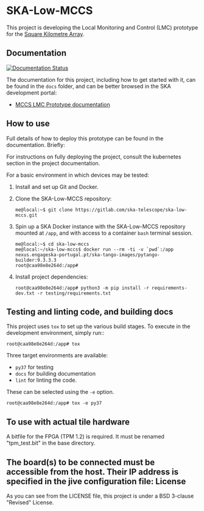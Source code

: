 SKA-Low-MCCS
============

This project is developing the Local Monitoring and Control (LMC) prototype for the [Square Kilometre Array](https://skatelescope.org/).

Documentation
-------------

[![Documentation Status](https://readthedocs.org/projects/ska-telescope-ska-low-mccs/badge/?version=latest)](https://developer.skatelescope.org/projects/ska-low-mccs/en/master/?badge=latest)

The documentation for this project, including how to get started with it, can be found in the `docs` folder, and can be better browsed in the SKA development portal:

* [MCCS LMC Prototype documentation](https://developer.skatelescope.org/projects/ska-low-mccs/en/latest/index.html "SKA Developer Portal: MCCS LMC Prototype documentation")

How to use
----------

Full details of how to deploy this prototype can be found in the documentation. Briefly:

For instructions on fully deploying the project, consult the kubernetes
section in the project documentation.

For a basic environment in which devices may be tested:

1. Install and set up Git and Docker.

2. Clone the SKA-Low-MCCS repository:

       me@local:~$ git clone https://gitlab.com/ska-telescope/ska-low-mccs.git

3. Spin up a SKA Docker instance with the SKA-Low-MCCS repository
   mounted at ``/app``, and with access to a container ``bash``
   terminal session.

       me@local:~$ cd ska-low-mccs
       me@local:~/ska-low-mccs$ docker run --rm -ti -v `pwd`:/app nexus.engageska-portugal.pt/ska-tango-images/pytango-builder:9.3.3.3
       root@caa98e8e264d:/app#

4. Install project dependencies:

       root@caa98e8e264d:/app# python3 -m pip install -r requirements-dev.txt -r testing/requirements.txt

Testing and linting code, and building docs
-------------------------------------------

This project uses ``tox`` to set up the various build stages. To execute
in the development environment, simply run::

    root@caa98e8e264d:/app# tox

Three target environments are available:

* ``py37`` for testing
* ``docs`` for building documentation
* ``lint`` for linting the code.

 These can be selected using the `-e` option.

    root@caa98e8e264d:/app# tox -e py37

To use with actual tile hardware 
---------------------------

A bitfile for the FPGA (TPM 1.2) is required. It must be renamed "tpm_test.bit"
in the base directory.

The board(s) to be connected must be accessible from the host. Their IP 
address is specified in the jive configuration file: 
License
-------

As you can see from the LICENSE file, this project is under a BSD
3-clause "Revised" License.
